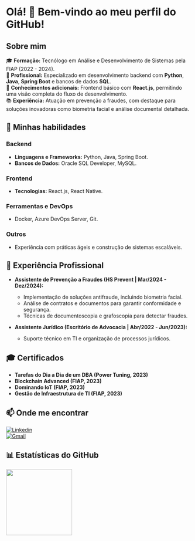 # Olá! 👋 Bem-vindo ao meu perfil do GitHub!

## Sobre mim
🎓 **Formação:** Tecnólogo em Análise e Desenvolvimento de Sistemas pela FIAP (2022 - 2024).  
💼 **Profissional:** Especializado em desenvolvimento backend com **Python**, **Java**, **Spring Boot** e bancos de dados **SQL**.  
🌱 **Conhecimentos adicionais:** Frontend básico com **React.js**, permitindo uma visão completa do fluxo de desenvolvimento.  
📚 **Experiência:** Atuação em prevenção a fraudes, com destaque para soluções inovadoras como biometria facial e análise documental detalhada.

## 🚀 Minhas habilidades
### **Backend**
- **Linguagens e Frameworks:** Python, Java, Spring Boot.
- **Bancos de Dados:** Oracle SQL Developer, MySQL.

### **Frontend**
- **Tecnologias:** React.js, React Native.

### **Ferramentas e DevOps**
- Docker, Azure DevOps Server, Git.

### **Outros**
- Experiência com práticas ágeis e construção de sistemas escaláveis.

## 💼 Experiência Profissional
- **Assistente de Prevenção a Fraudes (HS Prevent | Mar/2024 - Dez/2024):**  
  - Implementação de soluções antifraude, incluindo biometria facial.  
  - Análise de contratos e documentos para garantir conformidade e segurança.  
  - Técnicas de documentoscopia e grafoscopia para detectar fraudes.  

- **Assistente Jurídico (Escritório de Advocacia | Abr/2022 - Jun/2023):**  
  - Suporte técnico em TI e organização de processos jurídicos.  

## 🎓 Certificados
- **Tarefas do Dia a Dia de um DBA (Power Tuning, 2023)**  
- **Blockchain Advanced (FIAP, 2023)**  
- **Dominando IoT (FIAP, 2023)**  
- **Gestão de Infraestrutura de TI (FIAP, 2023)**  

## 📫 Onde me encontrar
[![Linkedin](https://img.shields.io/badge/-gustavo--sorrilha--sanches-blue?style=flat-square&logo=Linkedin&logoColor=white&link=https://www.linkedin.com/in/gustavo-sorrilha-sanches/)](https://www.linkedin.com/in/gustavo-sorrilha-sanches/)  
[![Gmail](https://img.shields.io/badge/-gustavosorri29@gmail.com-006bed?style=flat-square&logo=Gmail&logoColor=white&link=mailto:gustavosorri29@gmail.com)](mailto:gustavosorri29@gmail.com)  

## 📊 Estatísticas do GitHub
<a href="https://github.com/gustavo-sorrilha">
  <img height="180em" src="https://github-readme-stats.vercel.app/api?username=gustavo-sorrilha&theme=dracula&show_icons=true" />
</a>

